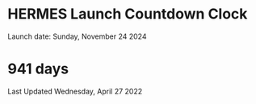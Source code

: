 # HERMES Launch Countdown Clock

Launch date: Sunday, November 24 2024
# 941 days

Last Updated Wednesday, April 27 2022